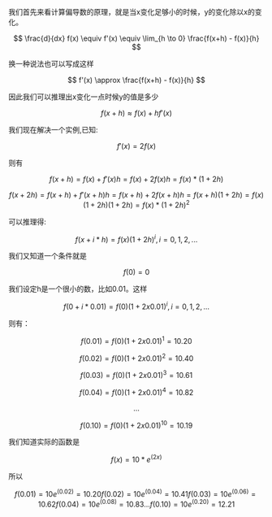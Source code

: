 我们首先来看计算偏导数的原理，就是当x变化足够小的时候，y的变化除以x的变化。

$$ 
\frac{d}{dx} f(x) \equiv f'(x) \equiv \lim_{h \to 0} \frac{f(x+h) - f(x)}{h} 
$$

换一种说法也可以写成这样 

$$ 
f'(x) \approx \frac{f(x+h) - f(x)}{h} 
$$

因此我们可以推理出x变化一点时候y的值是多少 

$$
f(x+h) \approx f(x) + h f'(x) 
$$

我们现在解决一个实例,已知: 

$$ f'(x) = 2f(x) $$

则有 

$$ f(x+h) = f(x) + f'(x)h = f(x) + 2f(x)h = f(x)*(1+2h) $$

$$ f(x+2h) = f(x+h) + f'(x+h)h = f(x+h) + 2f(x+h)h = f(x+h)(1+2h)= f(x)(1+2h)(1+2h) =f(x)*(1+2h)^2 $$

可以推理得: 

$$ f(x+i*h) = f(x)(1+2h)^i, i = 0, 1, 2, ... $$

我们又知道一个条件就是 

$$ f(0)=0 $$

我们设定h是一个很小的数，比如0.01。这样

$$ f(0+i*0.01) = f(0)(1 + 2 x 0.01)^i, i = 0, 1, 2, ... $$

则有：

$$ f(0.01) = f(0)(1 + 2 x 0.01)^1 =  10.20 $$

$$ f(0.02) = f(0)(1 + 2 x 0.01)^2 =  10.40 $$

$$ f(0.03) = f(0)(1 + 2 x 0.01)^3 =  10.61 $$

$$ f(0.04) = f(0)(1 + 2 x 0.01)^4 =  10.82 $$

$$ ... $$

$$ f(0.10) = f(0)(1 + 2 x 0.01)^10 =  10.19 $$

我们知道实际的函数是

$$
f(x) = 10*e^(2x)
$$

所以

$$ 
f(0.01) = 10e^(0.02) = 10.20 
f(0.02) = 10e^(0.04) = 10.41
f(0.03) = 10e^(0.06) = 10.62
f(0.04) = 10e^(0.08) = 10.83 
...
f(0.10) = 10e^(0.20) = 12.21
$$













